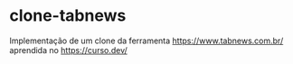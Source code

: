 # clone-tabnews
Implementação de um clone da ferramenta https://www.tabnews.com.br/ aprendida no https://curso.dev/
